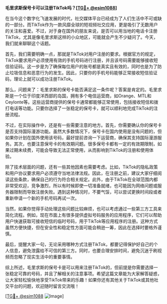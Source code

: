 **毛里求斯保号卡可以注册TikTok吗？[[TG💪+ @esim1088](https://t.me/s/esim1088)]**

在当今这个数字化飞速发展的时代，社交媒体平台已经成为了人们生活中不可或缺的一部分。而TikTok作为一款风靡全球的短视频社交应用，更是吸引了无数用户的关注和喜爱。不过，对于身在国外的朋友来说，是否可以用当地的电话卡注册TikTok，尤其是像毛里求斯这样的小众地区，可能就会产生不少疑问了。今天，我们就来聊聊这个话题。

首先，我们需要明确一点，那就是TikTok对用户注册的要求。根据官方的规定，TikTok要求用户必须使用有效的手机号码进行注册，并且该号码需要能够接收短信验证码。这一步是为了确保每位用户的账号都是真实且有效的，同时也是为了防止垃圾信息和恶意行为的发生。因此，只要你的手机号码能够正常接收短信验证码，理论上就可以成功注册TikTok。

那么，问题来了：毛里求斯的保号卡能否满足这一条件呢？答案是肯定的。毛里求斯是一个位于印度洋西部的岛国，拥有多个电信运营商，如Orange、MTL和Ceylonte等。这些运营商提供的保号卡通常都能够正常使用，包括接收短信和拨打电话等功能。只要你选择了一张稳定的保号卡，就可以顺利地完成TikTok的注册流程。

不过，在实际操作中，还是有一些需要注意的地方。首先，你需要确认你的保号卡是否支持国际漫游功能。虽然大多数情况下，保号卡在国内使用是没有问题的，但如果你计划在国外使用该号码，最好提前咨询一下运营商，确保其支持国际漫游服务。其次，也要注意保号卡的有效期问题。很多保号卡都有一定的有效期限制，如果过期未续费，可能会导致无法正常使用，从而影响到TikTok的注册和使用体验。

除了技术层面的问题，还有一些其他因素也需要考虑。比如，TikTok的隐私政策和用户协议要求用户必须遵守当地法律法规。因此，在注册之前，建议大家仔细阅读这些条款，确保自己的行为符合相关规定。此外，由于TikTok在全球范围内都非常受欢迎，竞争激烈，所以有时候即使一切准备就绪，也可能因为网络问题或服务器限制而导致注册失败。遇到这种情况时，不要气馁，可以尝试更换时间段或者重新申请一个新的手机号码再试一次。

当然，如果你觉得手动处理这些问题比较麻烦，也可以考虑通过一些第三方工具来简化流程。例如，现在市面上有很多提供虚拟号码服务的应用程序，它们可以帮助用户快速获取可接收短信的临时号码，用于TikTok等应用程序的注册。这种方式虽然方便快捷，但在安全性和稳定性方面可能会稍逊一筹，因此在选择时要格外谨慎。

最后，提醒大家一句，无论采用哪种方式注册TikTok，都要记得保护好自己的个人信息，避免泄露给不可信的第三方。同时，也要合理安排时间，避免沉迷于刷视频而忽略了现实生活中的重要事情。

综上所述，毛里求斯的保号卡是可以用来注册TikTok的，但前提是你需要选择一张稳定可靠的号码，并且了解相关的注意事项。希望这篇文章能为大家解答疑惑，让大家轻松愉快地享受TikTok带来的乐趣！如果你还有其他关于TikTok或其他社交平台的问题，欢迎随时留言交流哦！

[[TG💪+ @esim1088](https://t.me/s/esim1088) ![Image](https://i.postimg.cc/4NQfJmqS/Snipaste-2025-05-13-00-14-12.png)]